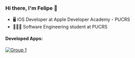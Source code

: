 ### Hi there, I'm Felipe 👋

- 🖥 iOS Developer at Apple Developer Academy - PUCRS
- 👨🏻‍🎓 Software Engineering student at PUCRS
#### Developed Apps:
[![Group 1](https://user-images.githubusercontent.com/69091399/129435562-522b1b96-4f95-470d-9fc8-7a065022ec7b.png)](https://apps.apple.com/br/app/goalsetter/id1575428267)


